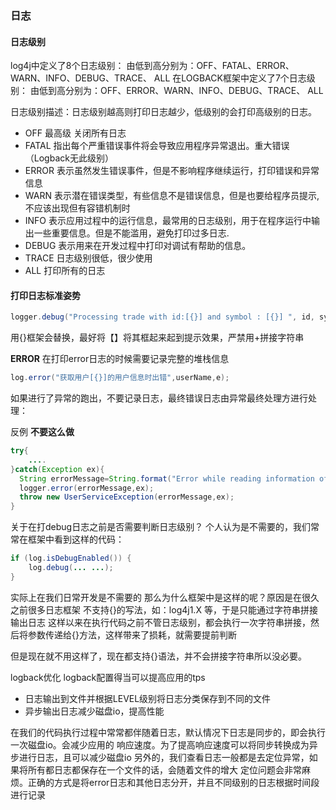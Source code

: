 ### 日志
#### 日志级别
log4j中定义了8个日志级别：
由低到高分别为：OFF、FATAL、ERROR、WARN、INFO、DEBUG、TRACE、 ALL
在LOGBACK框架中定义了7个日志级别：
由低到高分别为：OFF、ERROR、WARN、INFO、DEBUG、TRACE、 ALL

日志级别描述：日志级别越高则打印日志越少，低级别的会打印高级别的日志。

* OFF 最高级 关闭所有日志
* FATAL 指出每个严重错误事件将会导致应用程序异常退出。重大错误（Logback无此级别）
* ERROR 表示虽然发生错误事件，但是不影响程序继续运行，打印错误和异常信息
* WARN 表示潜在错误类型，有些信息不是错误信息，但是也要给程序员提示,不应该出现但有容错机制时
* INFO 表示应用过程中的运行信息，最常用的日志级别，用于在程序运行中输出一些重要信息。但是不能滥用，避免打印过多日志.
* DEBUG 表示用来在开发过程中打印对调试有帮助的信息。
* TRACE 日志级别很低，很少使用
* ALL 打印所有的日志

#### 打印日志标准姿势
```java
logger.debug("Processing trade with id:[{}] and symbol : [{}] ", id, symbol);

```
用{}框架会替换，最好将【】将其框起来起到提示效果，严禁用+拼接字符串

**ERROR**
在打印error日志的时候需要记录完整的堆栈信息
```java
log.error("获取用户[{}]的用户信息时出错",userName,e);
```

如果进行了异常的跑出，不要记录日志，最终错误日志由异常最终处理方进行处理：

反例 **不要这么做**
```java
try{
    ....
}catch(Exception ex){
  String errorMessage=String.format("Error while reading information of user [%s]",userName);
  logger.error(errorMessage,ex);
  throw new UserServiceException(errorMessage,ex);
}
```

关于在打debug日志之前是否需要判断日志级别？
个人认为是不需要的，我们常常在框架中看到这样的代码：
```java
if (log.isDebugEnabled()) {
    log.debug(... ...);
}
```
实际上在我们日常开发是不需要的
那么为什么框架中是这样的呢？原因是在很久之前很多日志框架 不支持{}的写法，如：log4j1.X 等，于是只能通过字符串拼接输出日志
这样以来在执行代码之前不管日志级别，都会执行一次字符串拼接，然后将参数传递给{}方法，这样带来了损耗，就需要提前判断

但是现在就不用这样了，现在都支持{}语法，并不会拼接字符串所以没必要。


logback优化
logback配置得当可以提高应用的tps
* 日志输出到文件并根据LEVEL级别将日志分类保存到不同的文件
* 异步输出日志减少磁盘io，提高性能

在我们的代码执行过程中常常都伴随着日志，默认情况下日志是同步的，即会执行一次磁盘io。会减少应用的
响应速度。为了提高响应速度可以将同步转换成为异步进行日志，且可以减少磁盘io
另外的，我们查看日志一般都是去定位异常，如果将所有都日志都保存在一个文件的话，会随着文件的增大
定位问题会非常麻烦。正确的方式是将error日志和其他日志分开，并且不同级别的日志根据时间段进行记录